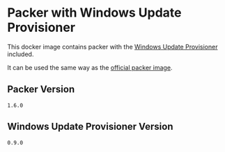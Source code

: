 # Packer with Windows Update Provisioner

This docker image contains packer with the [Windows Update Provisioner](https://github.com/rgl/packer-provisioner-windows-update) included.

It can be used the same way as the [official packer image](https://hub.docker.com/r/hashicorp/packer).

## Packer Version

`1.6.0`

## Windows Update Provisioner Version

`0.9.0`